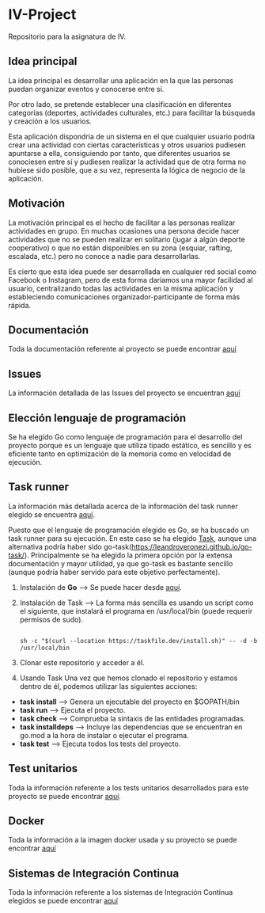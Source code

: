 # IV-Project
Repositorio para la asignatura de IV.

## Idea principal

La idea principal es desarrollar una aplicación en la que las personas puedan organizar eventos y conocerse entre sí.

Por otro lado, se pretende establecer una clasificación en diferentes categorías (deportes, actividades culturales, etc.) para facilitar la búsqueda y creación a los usuarios.

Esta aplicación dispondría de un sistema en el que cualquier usuario podría crear una actividad con ciertas características y otros usuarios pudiesen apuntarse a ella, consiguiendo por tanto, que diferentes usuarios se conociesen entre sí y pudiesen realizar la actividad que de otra forma no hubiese sido posible, que a su vez, representa la lógica de negocio de la aplicación.

## Motivación

La motivación principal es el hecho de facilitar a las personas realizar actividades en grupo. En muchas ocasiones una persona decide hacer actividades que no se pueden realizar en solitario (jugar a algún deporte cooperativo) o que no están disponibles en su zona (esquiar, rafting, escalada, etc.) pero no conoce a nadie para desarrollarlas.

Es cierto que esta idea puede ser desarrollada en cualquier red social como Facebook o Instagram, pero de esta forma daríamos una mayor facilidad al usuario, centralizando todas las actividades en la misma aplicación y estableciendo comunicaciones organizador-participante de forma más rápida.

## Documentación

Toda la documentación referente al proyecto se puede encontrar [aquí](docs)

## Issues

La información detallada de las Issues del proyecto se encuentran [aquí](docs/issues.md)

## Elección lenguaje de programación 

Se ha elegido Go como lenguaje de programación para el desarrollo del proyecto porque es un lenguaje que utiliza tipado estático, es sencillo y es eficiente tanto en optimización de la memoria como en velocidad de ejecución.

## Task runner

La información más detallada acerca de la información del task runner elegido se encuentra [aquí](docs/task-runner.md).

Puesto que el lenguaje de programación elegido es Go, se ha buscado un task runner para su ejecución. En este caso se ha elegido [Task](https://taskfile.dev/#/), aunque una alternativa podría haber sido go-task(https://leandroveronezi.github.io/go-task/). Principalmente se ha elegido la primera opción por la extensa documentación y mayor utilidad, ya que go-task es bastante sencillo (aunque podría haber servido para este objetivo perfectamente).

1. Instalación de **Go** --> Se puede hacer desde [aquí](https://go.dev/doc/install).

2. Instalación de Task --> La forma más sencilla es usando un script como el siguiente, que instalará el programa en /usr/local/bin (puede requerir permisos de sudo).

	```	shell

	sh -c "$(curl --location https://taskfile.dev/install.sh)" -- -d -b /usr/local/bin

	```

3. Clonar este repositorio y acceder a él.

4. Usando Task
Una vez que hemos clonado el repositorio y estamos dentro de él, podemos utilizar las siguientes acciones:
* **task install** --> Genera un ejecutable del proyecto en $GOPATH/bin
* **task run** --> Ejecuta el proyecto.
* **task check** --> Comprueba la sintaxis de las entidades programadas.
* **task installdeps** --> Incluye las dependencias que se encuentran en go.mod a la hora de instalar o ejecutar el programa.
* **task test** --> Ejecuta todos los tests del proyecto.	

## Test unitarios

Toda la información referente a los tests unitarios desarrollados para este proyecto se puede encontrar [aquí](docs/tests.md).

## Docker

Toda la información a la imagen docker usada y su proyecto se puede encontrar [aquí](docs/dockerfile.md)

## Sistemas de Integración Continua

Toda la información referente a los sistemas de Integración Continua elegidos se puede encontrar [aquí](docs/CI.md)